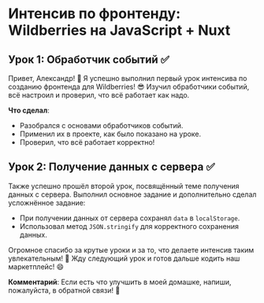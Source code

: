 # Интенсив по фронтенду: Wildberries на JavaScript + Nuxt

## Урок 1: Обработчик событий ✅

Привет, Александр! 🚀
Я успешно выполнил первый урок интенсива по созданию фронтенда для Wildberries! 😎 Изучил обработчики событий, всё настроил и проверил, что всё работает как надо.

**Что сделал**:

- Разобрался с основами обработчиков событий.
- Применил их в проекте, как было показано на уроке.
- Проверил, что всё работает корректно!

## Урок 2: Получение данных с сервера ✅

Также успешно прошёл второй урок, посвящённый теме получения данных с сервера. Выполнил основное задание и дополнительно сделал усложнённое задание:

- При получении данных от сервера сохранял `data` в `localStorage`.
- Использовал метод `JSON.stringify` для корректного сохранения данных.

Огромное спасибо за крутые уроки и за то, что делаете интенсив таким увлекательным! 💪 Жду следующий урок и готов дальше кодить наш маркетплейс! 😄

**Комментарий**: Если есть что улучшить в моей домашке, напиши, пожалуйста, в обратной связи! 🙌

